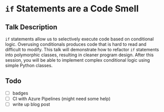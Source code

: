 # `if` Statements are a Code Smell

## Talk Description

`if` statements allow us to selectively execute code based on conditional logic. Overusing conditionals produces code that is hard to read and difficult to modify. This talk will demonstrate how to refactor `if` statements into polymorphic classes, resulting in cleaner program design. After this session, you will be able to implement complex conditional logic using simple Python classes.

## Todo

- [ ] badges
- [ ] CI with Azure Pipelines (might need some help)
- [ ] write up blog post
